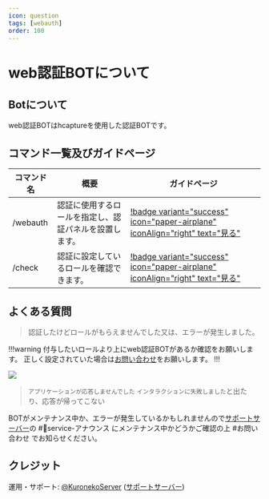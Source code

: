 ```yaml
---
icon: question
tags: [webauth]
order: 100
---
```


# web認証BOTについて
## Botについて
web認証BOTはhcaptureを使用した認証BOTです。

## コマンド一覧及びガイドページ
コマンド名 | 概要 | ガイドページ
-- | -- | --
/webauth | 認証に使用するロールを指定し、認証パネルを設置します。 | [!badge variant="success" icon="paper-airplane" iconAlign="right" text="見る"](webauth.md)
/check | 認証に設定しているロールを確認できます。 | [!badge variant="success" icon="paper-airplane" iconAlign="right" text="見る"](check.md)

## よくある質問
> 認証したけどロールがもらえませんでした又は、エラーが発生しました。

!!!warning
付与したいロールより上にweb認証BOTがあるか確認をお願いします。
正しく設定されていた場合は[お問い合わせ](https://discord.kuroneko6423.com)をお願いします。
!!!

![](/img/webauth-bot/role.webp)

> `アプリケーションが応答しませんでした` `インタラクションに失敗しました`と出たり、応答が帰ってこない

BOTがメンテナンス中か、エラーが発生しているかもしれませんので[サポートサーバー](https://discord.kuroneko6423.com)の #📢service-アナウンス にメンテナンス中かどうかご確認の上 #お問い合わせ でお知らせください。

## クレジット
運用・サポート: [@KuronekoServer](https://x.com/kuroneko_server) ([サポートサーバー](https://discord.kuroneko6423.com))  